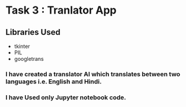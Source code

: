 # Task 3 : Tranlator App

## Libraries Used
- tkinter
- PIL
- googletrans

### I have created a translator AI which translates between two languages i.e. English and Hindi.

### I have Used only Jupyter notebook code.
